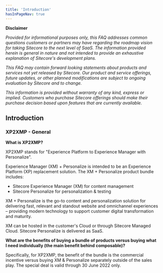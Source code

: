 ```yaml
---
title: 'Introduction'
hasInPageNav: true
---
```

**Disclaimer**

*Provided for informational purposes only, this FAQ addresses common questions customers or partners may have regarding the roadmap vision for taking Sitecore to the next level of SaaS. The information provided herein is general in nature and not intended to provide an exhaustive explanation of Sitecore&#39;s development plans.*

*This FAQ may contain forward looking statements about products and services not yet released by Sitecore. Our product and service offerings, future updates, or other planned modifications are subject to ongoing evaluation by Sitecore and to change.*

*This information is provided without warranty of any kind, express or implied. Customers who purchase Sitecore offerings should make their purchase decision based upon features that are currently available.*

## Introduction

### XP2XMP - General

**What is XP2XMP?**

XP2XMP stands for &quot;Experience Platform to Experience Manager with Personalize&quot;.

Experience Manager (XM) + Personalize is intended to be an Experience Platform (XP) replacement solution. The XM + Personalize product bundle includes:

- Sitecore Experience Manager (XM) for content management
- Sitecore Personalize for personalization &amp; testing

XM + Personalize is the go-to content and personalization solution for delivering fast, relevant and standout website and omnichannel experiences – providing modern technology to support customer digital transformation and maturity.

XM can be hosted in the customer&#39;s Cloud or through Sitecore Managed Cloud. Sitecore Personalize is delivered as SaaS.

**What are the benefits of buying a bundle of products versus buying what I need individually (the main benefit behind composable)?**

Specifically, for XP2XMP, the benefit of the bundle is the commercial incentive versus buying XM &amp; Personalize separately outside of the sales play. The special deal is valid through 30 June 2022 only.

